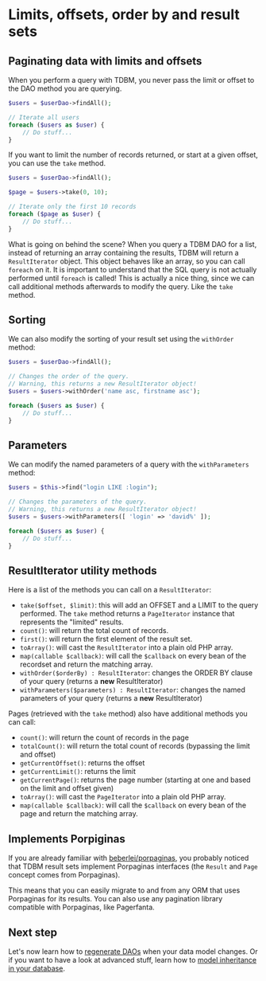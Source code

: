 Limits, offsets, order by and result sets
=========================================

Paginating data with limits and offsets
---------------------------------------

When you perform a query with TDBM, you never pass the limit or offset to the DAO method you are querying.

```php
$users = $userDao->findAll();

// Iterate all users
foreach ($users as $user) {
    // Do stuff...
}
```

If you want to limit the number of records returned, or start at a given offset, you can use the `take` method.

```php
$users = $userDao->findAll();

$page = $users->take(0, 10);

// Iterate only the first 10 records
foreach ($page as $user) {
    // Do stuff...
}
```

What is going on behind the scene? When you query a TDBM DAO for a list, instead of returning an array containing the
results, TDBM will return a `ResultIterator` object. This object behaves like an array, so you can call `foreach` on it.
It is important to understand that the SQL query is not actually performed until `foreach` is called! This is
actually a nice thing, since we can call additional methods afterwards to modify the query. Like the `take` method.

Sorting
-------

We can also modify the sorting of your result set using the `withOrder` method:

```php
$users = $userDao->findAll();

// Changes the order of the query.
// Warning, this returns a new ResultIterator object!
$users = $users->withOrder('name asc, firstname asc');

foreach ($users as $user) {
    // Do stuff...
}
```

Parameters
----------

We can modify the named parameters of a query with the `withParameters` method:

```php
$users = $this->find("login LIKE :login");

// Changes the parameters of the query.
// Warning, this returns a new ResultIterator object!
$users = $users->withParameters([ 'login' => 'david%' ]);

foreach ($users as $user) {
    // Do stuff...
}
```

ResultIterator utility methods
------------------------------

Here is a list of the methods you can call on a `ResultIterator`:

- `take($offset, $limit)`: this will add an OFFSET and a LIMIT to the query performed. The `take` method returns a 
  `PageIterator` instance that represents the "limited" results.
- `count()`: will return the total count of records.
- `first()`: will return the first element of the result set.
- `toArray()`: will cast the `ResultIterator` into a plain old PHP array.
- `map(callable $callback)`: will call the `$callback` on every bean of the recordset and return the matching array.
- `withOrder($orderBy) : ResultIterator`: changes the ORDER BY clause of your query (returns a **new** ResultIterator)
- `withParameters($parameters) : ResultIterator`: changes the named parameters of your query (returns a **new** ResultIterator)

Pages (retrieved with the `take` method) also have additional methods you can call:

- `count()`: will return the count of records in the page
- `totalCount()`: will return the total count of records (bypassing the limit and offset)
- `getCurrentOffset()`: returns the offset
- `getCurrentLimit()`: returns the limit
- `getCurrentPage()`: returns the page number (starting at one and based on the limit and offset given)
- `toArray()`: will cast the `PageIterator` into a plain old PHP array.
- `map(callable $callback)`: will call the `$callback` on every bean of the page and return the matching array.


Implements Porpiginas
---------------------

If you are already familiar with [beberlei/porpaginas](https://github.com/beberlei/porpaginas), you probably noticed
that TDBM result sets implement Porpaginas interfaces (the `Result` and `Page` concept comes from Porpaginas).

This means that you can easily migrate to and from any ORM that uses Porpaginas for its results. You can also
use any pagination library compatible with Porpaginas, like Pagerfanta.


Next step
---------

Let's now learn how to [regenerate DAOs](generating_daos.md) when your data model changes.
Or if you want to have a look at advanced stuff, learn how to [model inheritance in your database](modeling_inheritance.md).
